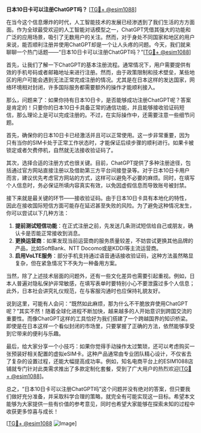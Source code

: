 **日本10日卡可以注册ChatGPT吗？** [[TG💪+ @esim1088](https://t.me/s/esim1088)]

在当今这个信息爆炸的时代，人工智能技术的发展已经渗透到了我们生活的方方面面。作为全球最受欢迎的人工智能对话模型之一，ChatGPT凭借其强大的功能和广泛的应用场景，吸引了无数用户的关注。然而，对于身处不同国家和地区的用户来说，能否顺利注册并使用ChatGPT却是一个让人头疼的问题。今天，我们就来聊聊一个热门话题——“日本10日卡可以注册ChatGPT吗？”[[TG💪+ @esim1088](https://t.me/s/esim1088)]

首先，让我们了解一下ChatGPT的基本注册流程。通常情况下，用户需要提供有效的手机号码或者邮箱地址来进行注册。然而，由于政策限制和技术壁垒，某些地区的用户可能会遇到无法正常完成注册的情况。尤其是在日本这样的发达国家，网络环境相对封闭，许多国际服务都需要额外的操作才能顺利接入。

那么，问题来了：如果你持有日本10日卡，是否能够成功注册ChatGPT呢？答案是肯定的！只要你的日本10日卡具备正常的通信功能，并且能够接收验证码短信，那么理论上是可以完成注册的。不过，在实际操作中，还需要注意一些细节问题。

首先，确保你的日本10日卡已经激活并且可以正常使用。这一步非常重要，因为只有当你的SIM卡处于正常工作状态时，才能保证后续步骤的顺利进行。如果卡被锁定或者欠费停机，自然就无法接收验证码了。

其次，选择合适的注册方式也很关键。目前，ChatGPT提供了多种注册途径，包括通过官方网站直接注册以及借助第三方平台间接登录等。对于日本10日卡用户而言，建议优先考虑官方网站的方式，这样可以避免不必要的麻烦。同时，在填写个人信息时，务必保证所填内容真实有效，以免因虚假信息而导致账号被封禁。

接下来就是最关键的环节——接收验证码。由于日本10日卡具有本地化的特性，因此在接收国际短信方面可能存在延迟甚至失败的风险。为了避免这种情况发生，你可以尝试以下几种方法：

1. **提前测试短信功能**：在正式注册之前，先发送几条测试短信给自己或朋友，确认卡是否能正常接收到消息。
2. **更换运营商**：如果发现当前运营商的服务质量较差，不妨尝试更换其他品牌的产品，比如SoftBank、NTT Docomo或是KDDI等主流运营商。
3. **启用VoLTE服务**：部分手机支持通过语音通话接收验证码，这种方法虽然略显复杂，但在紧急情况下不失为一种备用方案。

当然，除了上述技术层面的问题外，还有一些文化差异也需要引起重视。例如，日本人普遍对隐私保护非常敏感，在填写表单时要特别小心不要泄露过多个人信息；此外，日本社会讲究礼仪规范，在与客服沟通时也应保持礼貌友好。

说到这里，可能有人会问：“既然如此麻烦，那为什么不干脆放弃使用ChatGPT呢？”其实不然！随着全球化进程不断加快，越来越多的人开始意识到跨国交流的重要性。而像ChatGPT这样的工具恰好为我们搭建了一个跨越国界的知识桥梁。即使是在日本这样一个看似封闭的市场里，只要掌握了正确的方法，依然能够享受到它带来的便利与乐趣。

最后，给大家分享一个小技巧：如果你觉得手动操作太过繁琐，还可以考虑购买一张预装好相关配置的虚拟eSIM卡。这种产品通常由专业团队精心设计，不仅省去了复杂的设置过程，还能大幅提高成功率。例如，知名电商平台上的ESIM1088店铺就专门针对此类需求推出了多款定制化套餐，受到了广大用户的热烈欢迎[[TG💪+ @esim1088](https://t.me/s/esim1088)]。

总之，“日本10日卡可以注册ChatGPT吗”这个问题并没有绝对的答案，但只要我们做好充分准备，并采取科学合理的策略，就完全有可能实现这一目标。希望本文能够为大家提供一些有价值的参考意见，同时也希望大家能够在探索未知的过程中收获更多惊喜与成长！

[[TG💪+ @esim1088](https://t.me/s/esim1088) ![Image](https://i.postimg.cc/4NQfJmqS/Snipaste-2025-05-13-00-14-12.png)]